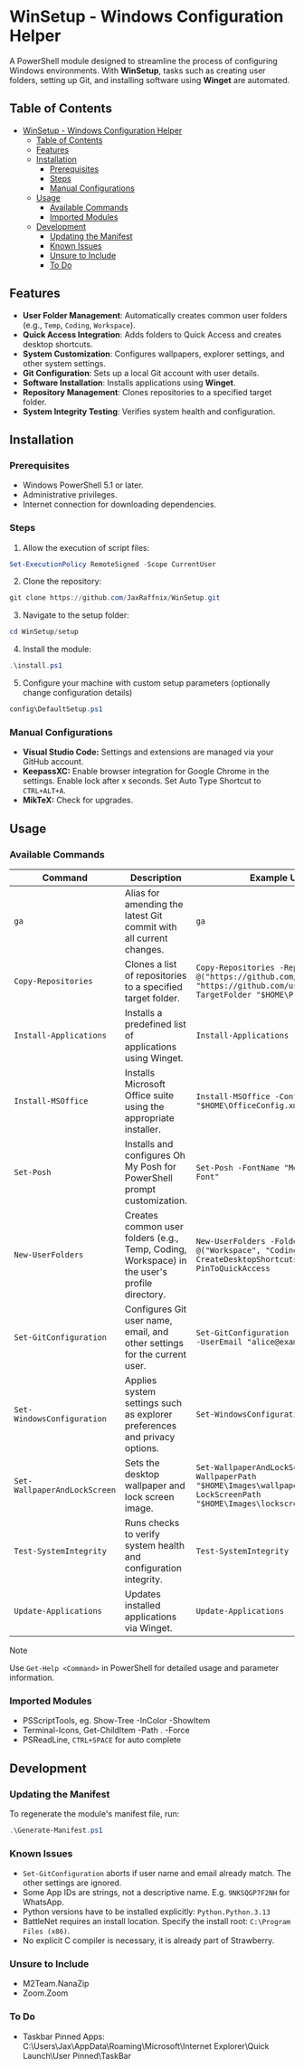 <!-- LTeX: language=en-US -->

# WinSetup - Windows Configuration Helper

A PowerShell module designed to streamline the process of configuring Windows environments. With **WinSetup**, tasks such as creating user folders, setting up Git, and installing software using **Winget** are automated.

## Table of Contents

- [WinSetup - Windows Configuration Helper](#winsetup---windows-configuration-helper)
  - [Table of Contents](#table-of-contents)
  - [Features](#features)
  - [Installation](#installation)
    - [Prerequisites](#prerequisites)
    - [Steps](#steps)
    - [Manual Configurations](#manual-configurations)
  - [Usage](#usage)
    - [Available Commands](#available-commands)
    - [Imported Modules](#imported-modules)
  - [Development](#development)
    - [Updating the Manifest](#updating-the-manifest)
    - [Known Issues](#known-issues)
    - [Unsure to Include](#unsure-to-include)
    - [To Do](#to-do)


## Features

- **User Folder Management**: Automatically creates common user folders (e.g., `Temp`, `Coding`, `Workspace`).
- **Quick Access Integration**: Adds folders to Quick Access and creates desktop shortcuts.
- **System Customization**: Configures wallpapers, explorer settings, and other system settings.
- **Git Configuration**: Sets up a local Git account with user details.
- **Software Installation**: Installs applications using **Winget**.
- **Repository Management**: Clones repositories to a specified target folder.
- **System Integrity Testing**: Verifies system health and configuration.

## Installation

### Prerequisites

- Windows PowerShell 5.1 or later.
- Administrative privileges.
- Internet connection for downloading dependencies.

### Steps

1. Allow the execution of script files:

```powershell
Set-ExecutionPolicy RemoteSigned -Scope CurrentUser
```

2. Clone the repository:

```powershell
git clone https://github.com/JaxRaffnix/WinSetup.git
```

3. Navigate to the setup folder:

```powershell
cd WinSetup/setup
```

4. Install the module:

```powershell
.\install.ps1
```

5. Configure your machine with custom setup parameters (optionally change configuration details)

```powershell
config\DefaultSetup.ps1
```

### Manual Configurations

- **Visual Studio Code:** Settings and extensions are managed via your GitHub account.
- **KeepassXC:** Enable browser integration for Google Chrome in the settings. Enable lock after x seconds. Set Auto Type Shortcut to `CTRL+ALT+A`.
- **MikTeX:** Check for upgrades.

## Usage

### Available Commands

| Command                      | Description                                                                                   | Example Usage                                 |
|------------------------------|-----------------------------------------------------------------------------------------------|-----------------------------------------------|
| `ga`                         | Alias for amending the latest Git commit with all current changes.                            | `ga`                                          |
| `Copy-Repositories`          | Clones a list of repositories to a specified target folder.                                   | `Copy-Repositories -RepoUrls @("https://github.com/user/repo1.git", "https://github.com/user/repo2.git") -TargetFolder "$HOME\Projects"`  |
| `Install-Applications`       | Installs a predefined list of applications using Winget.                                      | `Install-Applications -All`                        |
| `Install-MSOffice`           | Installs Microsoft Office suite using the appropriate installer.                              | `Install-MSOffice -ConfigLocation "$HOME\OfficeConfig.xml"`                            |
| `Set-Posh`                   | Installs and configures Oh My Posh for PowerShell prompt customization.                       | `Set-Posh -FontName "MesloLGM Nerd Font"`                                    |
| `New-UserFolders`            | Creates common user folders (e.g., Temp, Coding, Workspace) in the user's profile directory.  | `New-UserFolders -Folders @("Workspace", "Coding") -CreateDesktopShortcuts -PinToQuickAccess`                             |
| `Set-GitConfiguration`       | Configures Git user name, email, and other settings for the current user.                     | `Set-GitConfiguration -UserName "Alice" -UserEmail "alice@example.com"` |
| `Set-WindowsConfiguration`   | Applies system settings such as explorer preferences and privacy options.                      | `Set-WindowsConfiguration -All`                    |
| `Set-WallpaperAndLockScreen` | Sets the desktop wallpaper and lock screen image.                                             | `Set-WallpaperAndLockScreen -WallpaperPath "$HOME\Images\wallpaper.jpg" -LockScreenPath "$HOME\Images\lockscreen.jpg"`        |
| `Test-SystemIntegrity`       | Runs checks to verify system health and configuration integrity.                              | `Test-SystemIntegrity -All`                        |
| `Update-Applications`        | Updates installed applications via Winget.                                                    | `Update-Applications`                         |

> [!NOTE] 
> Use `Get-Help <Command>` in PowerShell for detailed usage and parameter information.

### Imported Modules

- PSScriptTools, eg. Show-Tree -InColor -ShowItem
- Terminal-Icons, Get-ChildItem -Path . -Force
- PSReadLine, `CTRL+SPACE` for auto complete

## Development

### Updating the Manifest

To regenerate the module's manifest file, run:

```powershell
.\Generate-Manifest.ps1
```

### Known Issues

- `Set-GitConfiguration` aborts if user name and email already match. The other settings are ignored.
- Some App IDs are strings, not a descriptive name. E.g. `9NKSQGP7F2NH` for WhatsApp.
- Python versions have to be installed explicitly: `Python.Python.3.13`
- BattleNet requires an install location. Specify the install root: `C:\Program Files (x86)`.
- No explicit C compiler is necessary, it is already part of Strawberry.

### Unsure to Include

- M2Team.NanaZip
- Zoom.Zoom

### To Do

- Taskbar Pinned Apps: C:\Users\Jax\AppData\Roaming\Microsoft\Internet Explorer\Quick Launch\User Pinned\TaskBar
